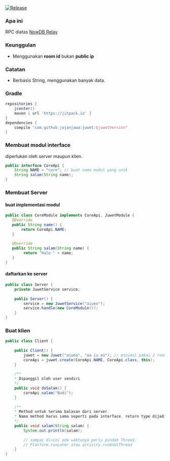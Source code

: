 [![Release](https://jitpack.io/v/jajanjawa/juwet.svg)](https://jitpack.io/#jajanjawa/juwet)

### Apa ini
RPC diatas [NowDB Relay](http://nowdb.net)

### Keunggulan
* Menggunakan **room id** bukan **public ip**

### Catatan
* Berbasis String, menggunakan banyak data.

### Gradle
```groovy
repositories {
    jcenter()
    maven { url 'https://jitpack.io' }
}
dependencies {
    compile "com.github.jajanjawa:juwet:$juwetVersion"
}
```

### Membuat modul interface
diperlukan oleh server maupun klien.
```java
public interface CoreApi {
    String NAME = "core"; // buat nama modul yang unik
    String salam(String name);
}
```

### Membuat Server
#### buat implementasi modul
```java
public class CoreModule implements CoreApi, JuwetModule {
   @Override
   public String name() {
       return CoreApi.NAME;
   } 
   
   @Override
   public String salam(String name) {
        return "Halo " + name;
   }
}
```
#### daftarkan ke server
```java
public class Server {
    private JuwetService service;
    
    public Server() {
        service = new JuwetService("aiueo");
        service.handle(new CoreModule());
    }
}
```

### Buat klien
```java
public class Client {
    
    public Client() {
        juwet = new Juwet("aiueo", "aa iu eo"); // minimal pakai 2 room
        coreApi = juwet.create(CoreApi.NAME, CoreApi.class, this);
    }
    
    /**
    * Dipanggil oleh user sendiri
    */
    public void doSalam() {
        coreApi.salam("Budi");
    }
    
    /**
    * Method untuk terima balasan dari server.
    * Nama method harus sama seperti pada interface, return type dijadikan argument. 
    */
    public void salam(String salam) {
        System.out.println(salam);
        
        // sampai disini ada waktunya perlu pindah Thread.
        // Platform.runLater atau activity.runOnUiThread
    }
}
```